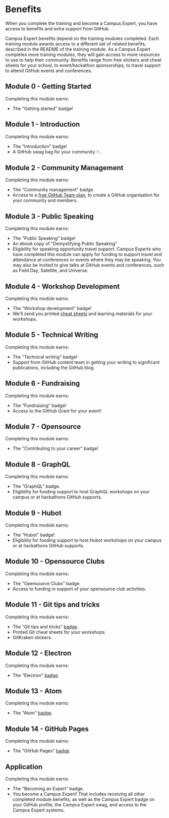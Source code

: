 # Benefits

When you complete the training and become a Campus Expert, you have access to benefits and extra support from GitHub.

Campus Expert benefits depend on the training modules completed. Each training module awards access to a different set of related benefits, described in the README of the training module. As a Campus Expert completes more training modules, they will gain access to more resources to use to help their community. Benefits range from free stickers and cheat sheets for your school, to event/hackathon sponsorships, to travel support to attend GitHub events and conferences.

## Module 0 - Getting Started

Completing this module earns:
- The "Getting started" badge!

## Module 1 - Introduction

Completing this module earns:
- The "Introduction" badge!
- A GitHub swag bag for your community ✨.

## Module 2 - Community Management

Completing this module earns:
- The "Community management" badge.
- Access to a [free GitHub Team plan](https://github.com/pricing/team), to create a GitHub organisation for your community and members.

## Module 3 - Public Speaking

Completing this module earns:
- The "Public Speaking" badge!
- An ebook copy of "Demystifying Public Speaking"
- Eligibility for speaking opportunity travel support. Campus Experts who have completed this module can apply for funding to support travel and attendance at conferences or events where they may be speaking. You may also be invited to give talks at GitHub events and conferences, such as Field Day, Satellite, and Universe.

## Module 4 - Workshop Development

Completing this module earns:
- The "Workshop development" badge!
- We'll send you printed [cheat sheets](https://education.github.com/git-cheat-sheet-education.pdf) and learning materials for your workshops.

## Module 5 - Technical Writing

Completing this module earns:
- The "Technical writing" badge!
- Support from GitHub content team in getting your writing to significant publications, including the GitHub blog.  

## Module 6 - Fundraising

Completing this module earns:
- The "Fundraising" badge!
- Access to the GitHub Grant for your event!

## Module 7 - Opensource

Completing this module earns:
- The "Contributing to your career" badge!

## Module 8 - GraphQL

Completing this module earns:
- The "GraphQL" badge.
- Eligibility for funding support to host GraphQL workshops on your campus or at hackathons GitHub supports.

## Module 9 - Hubot

Completing this module earns:
- The "Hubot" badge!
- Eligibility for funding support to host Hubot workshops on your campus or at hackathons GitHub supports.

## Module 10 - Opensource Clubs

Completing this module earns:
- The "Opensource Clubs" badge.
- Access to funding in support of your opensource club activities.

## Module 11 - Git tips and tricks

Completing this module earns:
- The "Git tips and tricks" [badge](../docs/badges.md).
- Printed  Git cheat sheets for your workshops.
- GitKraken stickers.

## Module 12 - Electron

Completing this module earns:
- The "Electron" [badge](../docs/badges.md).

## Module 13 - Atom

Completing this module earns:
- The "Atom" [badge](../docs/badges.md).

## Module 14 - GitHub Pages

Completing this module earns:
- The "GitHub Pages" [badge](../docs/badges.md).

## Application

Completing this module earns:
- The "Becoming an Expert" badge.
- You become a Campus Expert! That includes receiving all other completed module benefits, as well as the Campus Expert badge on your GitHub profile, the Campus Expert swag, and access to the Campus Expert systems.
